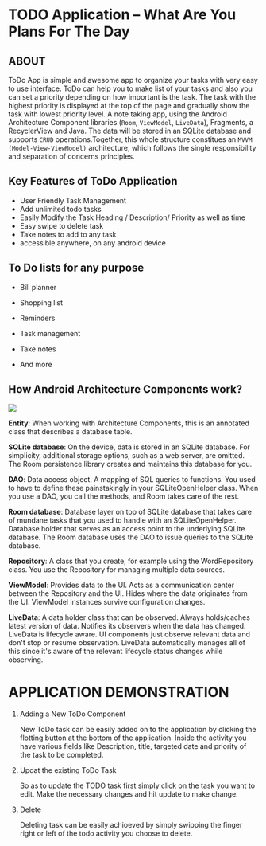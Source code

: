 # TODO Application – What Are You Plans For The Day

## ABOUT
ToDo App is simple and awesome app to organize your tasks with very easy to use interface. ToDo can help you to make list of your tasks and also you can set a priority depending on how important is the task. The task with the highest priority is displayed at the top of the page and gradually show the task with lowest priority level.
A note taking app, using the Android Architecture Component libraries (`Room`, `ViewModel`, `LiveData`), Fragments, a RecyclerView and Java. The data will be stored in an SQLite database and supports `CRUD` operations.Together, this whole structure constitues an `MVVM (Model-View-ViewModel)` architecture, which follows the single responsibility and separation of concerns principles.



## Key Features of ToDo Application
-	User Friendly Task Management
-	Add unlimited todo tasks
-	Easily Modify the Task Heading / Description/ Priority as well as time
-	Easy swipe to delete task
-	Take notes to add to any task
-	accessible anywhere, on any android device

## To Do lists for any purpose

- Bill planner

- Shopping list

- Reminders

- Task management

- Take notes

- And more


## How Android Architecture Components work?

![](/screenshots/android_components.png)

**Entity**: When working with Architecture Components, this is an annotated class that describes a database table.

**SQLite database**: On the device, data is stored in an SQLite database. For simplicity, additional storage options, such as a web server, are omitted. The Room persistence library creates and maintains this database for you.

**DAO**: Data access object. A mapping of SQL queries to functions. You used to have to define these painstakingly in your SQLiteOpenHelper class. When you use a DAO, you call the methods, and Room takes care of the rest.

**Room database**: Database layer on top of SQLite database that takes care of mundane tasks that you used to handle with an SQLiteOpenHelper. Database holder that serves as an access point to the underlying SQLite database. The Room database uses the DAO to issue queries to the SQLite database.

**Repository**: A class that you create, for example using the WordRepository class. You use the Repository for managing multiple data sources.

**ViewModel**: Provides data to the UI. Acts as a communication center between the Repository and the UI. Hides where the data originates from the UI. ViewModel instances survive configuration changes.

**LiveData**: A data holder class that can be observed. Always holds/caches latest version of data. Notifies its observers when the data has changed. LiveData is lifecycle aware. UI components just observe relevant data and don't stop or resume observation. LiveData automatically manages all of this since it's aware of the relevant lifecycle status changes while observing.


#  APPLICATION DEMONSTRATION
1. Adding a New ToDo Component

   New ToDo task can be easily added on to the application by clicking the flotting button at the bottom of the application. Inside the    activity you have various fields like Description, title, targeted date and priority of the task to be completed.

2. Updat the existing ToDo Task

   So as to update the TODO task first simply click on the task you want to edit. Make the necessary changes and hit update to make     change.

3. Delete

   Deleting task can be easily achioeved by simply swipping the finger right or left of the todo activity you choose to delete. 
